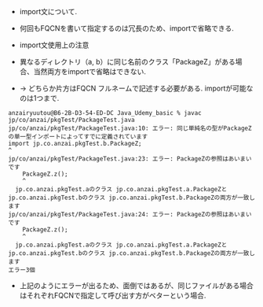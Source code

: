 - import文について.

- 何回もFQCNを書いて指定するのは冗長のため、importで省略できる.

- import文使用上の注意
- 異なるディレクトリ（a, b）に同じ名前のクラス「PackageZ」がある場合、当然両方をimportで省略はできない.
- → どちらか片方はFQCN フルネームで記述する必要がある. importが可能なのは1つまで.
~~~
anzairyuutou@B6-2B-D3-54-ED-DC Java_Udemy_basic % javac jp/co/anzai/pkgTest/PackageTest.java
jp/co/anzai/pkgTest/PackageTest.java:10: エラー: 同じ単純名の型がPackageZの単一型インポートによってすでに定義されています
import jp.co.anzai.pkgTest.b.PackageZ;
^
jp/co/anzai/pkgTest/PackageTest.java:23: エラー: PackageZの参照はあいまいです
    PackageZ.z();
    ^
  jp.co.anzai.pkgTest.aのクラス jp.co.anzai.pkgTest.a.PackageZとjp.co.anzai.pkgTest.bのクラス jp.co.anzai.pkgTest.b.PackageZの両方が一致します
jp/co/anzai/pkgTest/PackageTest.java:24: エラー: PackageZの参照はあいまいです
    PackageZ.z();
    ^
  jp.co.anzai.pkgTest.aのクラス jp.co.anzai.pkgTest.a.PackageZとjp.co.anzai.pkgTest.bのクラス jp.co.anzai.pkgTest.b.PackageZの両方が一致します
エラー3個
~~~

- 上記のようにエラーが出るため、面倒ではあるが、同じファイルがある場合はそれぞれFQCNで指定して呼び出す方がベターという場合.